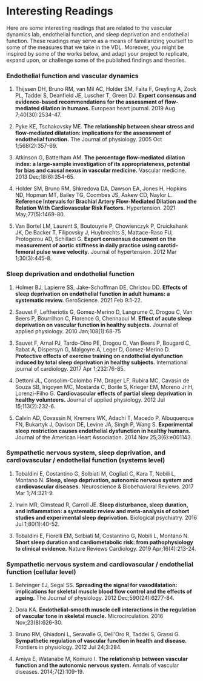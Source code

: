 # Interesting Readings

Here are some interesting readings that are related to the vascular dynamics lab, endothelial function, and sleep deprivation and endothelial 
function. These readings may serve as a means of familiarizing yourself to some of the measures that we take in the VDL. Moreover, you might 
be inspired by some of the works below, and adapt your project to replicate, expand upon, or challenge some of the published findings and theories. 

### Endothelial function and vascular dynamics

1. Thijssen DH, Bruno RM, van Mil AC, Holder SM, Faita F, Greyling A, Zock PL, Taddei S, Deanfield JE, Luscher T, Green DJ. **Expert consensus and evidence-based recommendations for the assessment of flow-mediated dilation in humans.** European heart journal. 2019 Aug 7;40(30):2534-47.

2. Pyke KE, Tschakovsky ME. **The relationship between shear stress and flow‐mediated dilatation: implications for the assessment of endothelial function.** The Journal of physiology. 2005 Oct 1;568(2):357-69.

3. Atkinson G, Batterham AM. **The percentage flow-mediated dilation index: a large-sample investigation of its appropriateness, potential for bias and causal nexus in vascular medicine.** Vascular medicine. 2013 Dec;18(6):354-65.

4. Holder SM, Bruno RM, Shkredova DA, Dawson EA, Jones H, Hopkins ND, Hopman MT, Bailey TG, Coombes JS, Askew CD, Naylor L. **Reference Intervals for Brachial Artery Flow-Mediated Dilation and the Relation With Cardiovascular Risk Factors.** Hypertension. 2021 May;77(5):1469-80.

5. Van Bortel LM, Laurent S, Boutouyrie P, Chowienczyk P, Cruickshank JK, De Backer T, Filipovsky J, Huybrechts S, Mattace-Raso FU, Protogerou AD, Schillaci G. **Expert consensus document on the measurement of aortic stiffness in daily practice using carotid-femoral pulse wave velocity.** Journal of hypertension. 2012 Mar 1;30(3):445-8.

### Sleep deprivation and endothelial function

1.	Holmer BJ, Lapierre SS, Jake-Schoffman DE, Christou DD. **Effects of sleep deprivation on endothelial function in adult humans: a systematic review.** GeroScience. 2021 Feb 9:1-22.

2. Sauvet F, Leftheriotis G, Gomez-Merino D, Langrume C, Drogou C, Van Beers P, Bourrilhon C, Florence G, Chennaoui M. **Effect of acute sleep deprivation on vascular function in healthy subjects.** Journal of applied physiology. 2010 Jan;108(1):68-75

3. Sauvet F, Arnal PJ, Tardo-Dino PE, Drogou C, Van Beers P, Bougard C, Rabat A, Dispersyn G, Malgoyre A, Leger D, Gomez-Merino D. **Protective effects of exercise training on endothelial dysfunction induced by total sleep deprivation in healthy subjects.** International journal of cardiology. 2017 Apr 1;232:76-85.

4. Dettoni JL, Consolim-Colombo FM, Drager LF, Rubira MC, Cavasin de Souza SB, Irigoyen MC, Mostarda C, Borile S, Krieger EM, Moreno Jr H, Lorenzi-Filho G. **Cardiovascular effects of partial sleep deprivation in healthy volunteers.** Journal of applied physiology. 2012 Jul 15;113(2):232-6.

5.	Calvin AD, Covassin N, Kremers WK, Adachi T, Macedo P, Albuquerque FN, Bukartyk J, Davison DE, Levine JA, Singh P, Wang S. **Experimental sleep restriction causes endothelial dysfunction in healthy humans.** Journal of the American Heart Association. 2014 Nov 25;3(6):e001143.

### Sympathetic nervous system, sleep deprivation, and cardiovascular / endothelial function (systems level)

1.	Tobaldini E, Costantino G, Solbiati M, Cogliati C, Kara T, Nobili L, Montano N. **Sleep, sleep deprivation, autonomic nervous system and cardiovascular diseases.** Neuroscience & Biobehavioral Reviews. 2017 Mar 1;74:321-9.

2.	Irwin MR, Olmstead R, Carroll JE. **Sleep disturbance, sleep duration, and inflammation: a systematic review and meta-analysis of cohort studies and experimental sleep deprivation.** Biological psychiatry. 2016 Jul 1;80(1):40-52.

3.	Tobaldini E, Fiorelli EM, Solbiati M, Costantino G, Nobili L, Montano N. **Short sleep duration and cardiometabolic risk: from pathophysiology to clinical evidence.** Nature Reviews Cardiology. 2019 Apr;16(4):213-24.

### Sympathetic nervous system and cardiovascular / endothelial function (cellular level)

1.	Behringer EJ, Segal SS. **Spreading the signal for vasodilatation: implications for skeletal muscle blood flow control and the effects of ageing.** The Journal of physiology. 2012 Dec;590(24):6277-84.

2.	Dora KA. **Endothelial‐smooth muscle cell interactions in the regulation of vascular tone in skeletal muscle.** Microcirculation. 2016 Nov;23(8):626-30.

3.	Bruno RM, Ghiadoni L, Seravalle G, Dell'Oro R, Taddei S, Grassi G. **Sympathetic regulation of vascular function in health and disease.** Frontiers in physiology. 2012 Jul 24;3:284.

4.	Amiya E, Watanabe M, Komuro I. **The relationship between vascular function and the autonomic nervous system.** Annals of vascular diseases. 2014;7(2):109-19.


